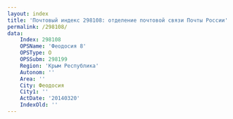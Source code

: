 ```yaml
---
layout: index
title: 'Почтовый индекс 298108: отделение почтовой связи Почты России'
permalink: /298108/
data:
    Index: 298108
    OPSName: 'Феодосия 8'
    OPSType: О
    OPSSubm: 298199
    Region: 'Крым Республика'
    Autonom: ''
    Area: ''
    City: Феодосия
    City1: ''
    ActDate: '20140320'
    IndexOld: ''
---
```

